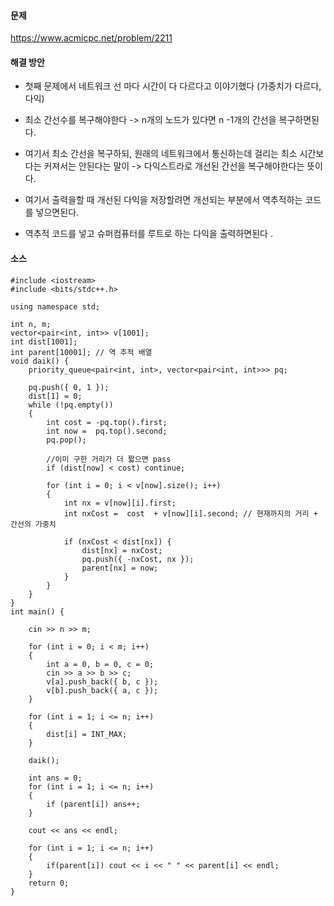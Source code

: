 #### 문제
https://www.acmicpc.net/problem/2211

#### 해결 방안 

- 첫째 문제에서 네트워크 선 마다 시간이 다 다르다고 이야기했다 (가중치가 다르다, 다익)

- 최소 간선수를 복구해야한다 -> n개의 노드가 있다면 n -1개의 간선을 복구하면된다. 

- 여기서 최소 간선을 복구하되, 원래의 네트워크에서 통신하는데 걸리는 최소 시간보다는 커져서는 안된다는 말이 -> 다익스트라로 개선된 간선을 복구해야한다는 뜻이다.

- 여기서 출력을할 때 개선된 다익을 저장할려면 개선되는 부분에서 역추적하는 코드를 넣으면된다. 

- 역추적 코드를 넣고 슈퍼컴퓨터를 루트로 하는 다익을 출력하면된다 .

#### 소스 
````
#include <iostream>
#include <bits/stdc++.h>

using namespace std;

int n, m;
vector<pair<int, int>> v[1001];
int dist[1001];
int parent[10001]; // 역 추적 배열 
void daik() {
	priority_queue<pair<int, int>, vector<pair<int, int>>> pq;

	pq.push({ 0, 1 });
	dist[1] = 0;
	while (!pq.empty())
	{
		int cost = -pq.top().first;
		int now =  pq.top().second;
		pq.pop();

		//이미 구한 거리가 더 짧으면 pass 
		if (dist[now] < cost) continue;

		for (int i = 0; i < v[now].size(); i++)
		{
			int nx = v[now][i].first;
			int nxCost =  cost  + v[now][i].second; // 현재까지의 거리 + 간선의 가중치 

			if (nxCost < dist[nx]) {
				dist[nx] = nxCost;
				pq.push({ -nxCost, nx });
				parent[nx] = now;
			}
		}
	}
}
int main() {

	cin >> n >> m;

	for (int i = 0; i < m; i++)
	{
		int a = 0, b = 0, c = 0; 
		cin >> a >> b >> c;
		v[a].push_back({ b, c });
		v[b].push_back({ a, c });
	}
	
	for (int i = 1; i <= n; i++)
	{
		dist[i] = INT_MAX;
	}

	daik();

	int ans = 0;
	for (int i = 1; i <= n; i++)
	{
		if (parent[i]) ans++;
	}

	cout << ans << endl;

	for (int i = 1; i <= n; i++)
	{
		if(parent[i]) cout << i << " " << parent[i] << endl;
	}
	return 0;
}
````